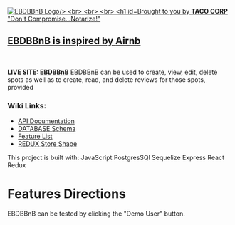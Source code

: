
<a href="https://i.pinimg.com/originals/34/90/aa/3490aa998d1abe961178cd827500926d.jpg">
<img src="https://i.pinimg.com/originals/34/90/aa/3490aa998d1abe961178cd827500926d.jpg" style="margin: 0px; padding: 0px;" title="EBDBBnB Logo/>


<br>
<br>
<br>

# Brought to you by **TACO CORP** "Don't Compromise...Notarize!"

## EBDBBnB is inspired by [Airnb](https://www.airbnb.com/)

<br>

**LIVE SITE: [EBDBBnB](https://ebdb-bnb.herokuapp.com/)**
EBDBBnB can be used to create, view, edit, delete spots as well as to create, read, and delete reviews for those spots, provided

<h3>Wiki Links:</h3>

- [API Documentation](https://github.com/k-rewd/EBDB_BNB/tree/main/backend)
- [DATABASE Schema](https://github.com/k-rewd/EBDB_BNB/wiki/Database-Schema)
- [Feature List](https://github.com/k-rewd/EBDB_BNB/wiki/Feature-List)
- [REDUX Store Shape](https://github.com/k-rewd/EBDB_BNB/wiki/REDUX-Store-Shape)

This project is built with:
JavaScript
PostgresSQl
Sequelize
Express
React
Redux

<h1>Features Directions</h1>
EBDBBnB can be tested by clicking the "Demo User" button.



